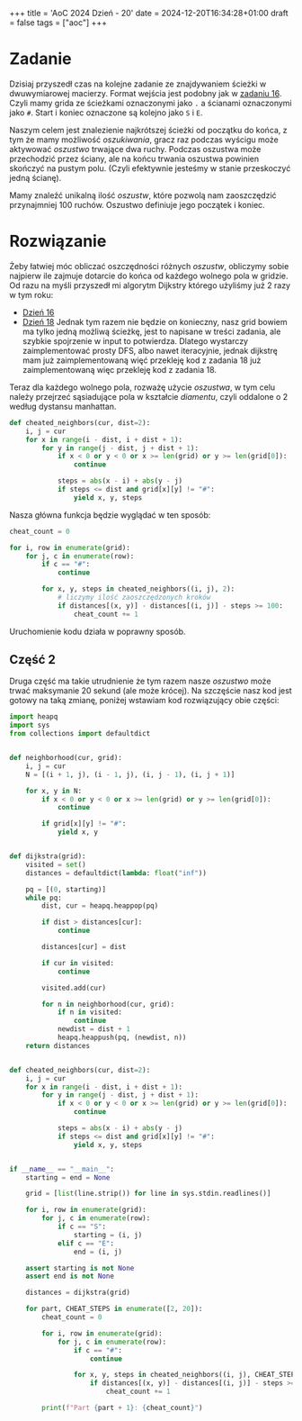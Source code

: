 +++
title = 'AoC 2024 Dzień - 20'
date = 2024-12-20T16:34:28+01:00
draft = false
tags = ["aoc"]
+++
# Zadanie
Dzisiaj przyszedł czas na kolejne zadanie ze znajdywaniem ścieżki w dwuwymiarowej 
macierzy. Format wejścia jest podobny jak w [zadaniu 16](/posts/aoc-2024-16/). Czyli
mamy grida ze ścieżkami oznaczonymi jako `.` a ścianami oznaczonymi jako `#`. Start i
koniec oznaczone są kolejno jako `S` i `E`.

Naszym celem jest znalezienie najkrótszej ścieżki od początku do końca, z tym że mamy
możliwość *oszukiwania*, gracz raz podczas wyścigu może aktywować *oszustwo* trwające 
dwa ruchy. Podczas oszustwa może przechodzić przez ściany, ale na końcu trwania 
oszustwa powinien skończyć na pustym polu. (Czyli efektywnie jesteśmy w stanie 
przeskoczyć jedną ścianę).

Mamy znaleźć unikalną ilość *oszustw*, które pozwolą nam zaoszczędzić przynajmniej 100
ruchów. Oszustwo definiuje jego początek i koniec.

# Rozwiązanie
Żeby łatwiej móc obliczać oszczędności różnych *oszustw*, obliczymy sobie najpierw ile
zajmuje dotarcie do końca od każdego wolnego pola w gridzie. 
Od razu na myśli przyszedł mi algorytm Dijkstry którego użyliśmy już 2 razy w tym roku:
- [Dzień 16](/posts/aoc-2024-16/)
- [Dzień 18](/posts/aoc-2024-18/)
Jednak tym razem nie będzie on konieczny, nasz grid bowiem ma tylko jedną możliwą 
ścieżkę, jest to napisane w treści zadania, ale szybkie spojrzenie w input to potwierdza.
Dlatego wystarczy zaimplementować prosty DFS, albo nawet iteracyjnie, jednak dijkstrę
mam już zaimplementowaną więć przekleję kod z zadania 18 już zaimplementowaną więc 
przekleję kod z zadania 18.

Teraz dla każdego wolnego pola, rozważę użycie *oszustwa*, w tym celu należy przejrzeć
sąsiadujące pola w kształcie *diamentu*, czyli oddalone o 2 według dystansu manhattan.
```python
def cheated_neighbors(cur, dist=2):
    i, j = cur
    for x in range(i - dist, i + dist + 1):
        for y in range(j - dist, j + dist + 1):
            if x < 0 or y < 0 or x >= len(grid) or y >= len(grid[0]):
                continue

            steps = abs(x - i) + abs(y - j)
            if steps <= dist and grid[x][y] != "#":
                yield x, y, steps
```
Nasza główna funkcja będzie wyglądać w ten sposób:
```python
cheat_count = 0

for i, row in enumerate(grid):
    for j, c in enumerate(row):
        if c == "#":
            continue

        for x, y, steps in cheated_neighbors((i, j), 2):
            # liczymy ilość zaoszczędzonych kroków
            if distances[(x, y)] - distances[(i, j)] - steps >= 100:
                cheat_count += 1
```
Uruchomienie kodu działa w poprawny sposób.

## Część 2
Druga część ma takie utrudnienie że tym razem nasze *oszustwo* może trwać maksymanie 20
sekund (ale może krócej). Na szczęście nasz kod jest gotowy na taką zmianę, poniżej 
wstawiam kod rozwiązujący obie części:
```python
import heapq
import sys
from collections import defaultdict


def neighborhood(cur, grid):
    i, j = cur
    N = [(i + 1, j), (i - 1, j), (i, j - 1), (i, j + 1)]

    for x, y in N:
        if x < 0 or y < 0 or x >= len(grid) or y >= len(grid[0]):
            continue

        if grid[x][y] != "#":
            yield x, y


def dijkstra(grid):
    visited = set()
    distances = defaultdict(lambda: float("inf"))

    pq = [(0, starting)]
    while pq:
        dist, cur = heapq.heappop(pq)

        if dist > distances[cur]:
            continue

        distances[cur] = dist

        if cur in visited:
            continue

        visited.add(cur)

        for n in neighborhood(cur, grid):
            if n in visited:
                continue
            newdist = dist + 1
            heapq.heappush(pq, (newdist, n))
    return distances


def cheated_neighbors(cur, dist=2):
    i, j = cur
    for x in range(i - dist, i + dist + 1):
        for y in range(j - dist, j + dist + 1):
            if x < 0 or y < 0 or x >= len(grid) or y >= len(grid[0]):
                continue

            steps = abs(x - i) + abs(y - j)
            if steps <= dist and grid[x][y] != "#":
                yield x, y, steps


if __name__ == "__main__":
    starting = end = None

    grid = [list(line.strip()) for line in sys.stdin.readlines()]

    for i, row in enumerate(grid):
        for j, c in enumerate(row):
            if c == "S":
                starting = (i, j)
            elif c == "E":
                end = (i, j)

    assert starting is not None
    assert end is not None

    distances = dijkstra(grid)

    for part, CHEAT_STEPS in enumerate([2, 20]):
        cheat_count = 0

        for i, row in enumerate(grid):
            for j, c in enumerate(row):
                if c == "#":
                    continue

                for x, y, steps in cheated_neighbors((i, j), CHEAT_STEPS):
                    if distances[(x, y)] - distances[(i, j)] - steps >= 100:
                        cheat_count += 1

        print(f"Part {part + 1}: {cheat_count}")
```
